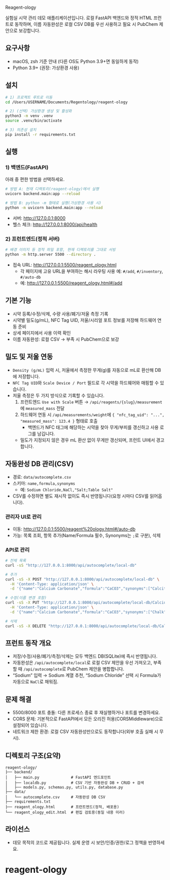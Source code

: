 Reagent-ology

실험실 시약 관리 데모 애플리케이션입니다. 로컬 FastAPI 백엔드와 정적 HTML 프런트로 동작하며, 이름 자동완성은 로컬 CSV DB를 우선 사용하고 필요 시 PubChem 제안으로 보강합니다.

## 요구사항
- macOS, zsh 기준 안내 (다른 OS도 Python 3.9+면 동일하게 동작)
- Python 3.9+ (권장: 가상환경 사용)

## 설치
```zsh
# 1) 프로젝트 루트로 이동
cd /Users/USERNAME/Documents/Regentology/reagent-ology

# 2) (선택) 가상환경 생성 및 활성화
python3 -m venv .venv
source .venv/bin/activate

# 3) 의존성 설치
pip install -r requirements.txt
```

## 실행
### 1) 백엔드(FastAPI)
아래 중 편한 방법을 선택하세요.

```zsh
# 방법 A: 현재 디렉토리(reagent-ology)에서 실행
uvicorn backend.main:app --reload

# 방법 B: python -m 형태로 실행(가상환경 사용 시)
python -m uvicorn backend.main:app --reload
```
- 서버: http://127.0.0.1:8000
- 헬스 체크: http://127.0.0.1:8000/api/health

### 2) 프런트엔드(정적 서버)
```zsh
# 배경 이미지 등 정적 파일 포함, 현재 디렉토리를 그대로 서빙
python -m http.server 5500 --directory .
```
- 접속 URL: http://127.0.0.1:5500/reagent_ology.html
  - 각 페이지에 고유 URL을 부여하는 해시 라우팅 사용 예: `#/add`, `#/inventory`, `#/auto-db`
  - 예: http://127.0.0.1:5500/reagent_ology.html#/add

## 기본 기능
- 시약 등록/수정/삭제, 수량 사용/폐기/저울 측정 기록
- 시약별 밀도(g/mL), NFC Tag UID, 저울/시리얼 포트 정보를 저장해 하드웨어 연동 준비
- 상세 페이지에서 사용 이력 확인
- 이름 자동완성: 로컬 CSV → 부족 시 PubChem으로 보강

## 밀도 및 저울 연동
- `Density (g/mL)` 입력 시, 저울에서 측정한 무게(g)를 자동으로 mL로 환산해 DB에 저장합니다.
- `NFC Tag UID`와 `Scale Device / Port` 필드로 각 시약을 하드웨어와 매핑할 수 있습니다.
- 저울 측정은 두 가지 방식으로 기록할 수 있습니다.
  1. 프런트엔드 `Use with Scale` 버튼 → `/api/reagents/{slug}/measurement`에 `measured_mass` 전달
  2. 하드웨어 연동 시 `/api/measurements/weight`에 `{ "nfc_tag_uid": "...", "measured_mass": 123.4 }` 형태로 호출
     - 백엔드가 NFC 태그에 해당하는 시약을 찾아 무게/부피를 갱신하고 사용 로그를 남깁니다.
  - 밀도가 지정되지 않은 경우 mL 환산 없이 무게만 갱신되며, 프런트 UI에서 경고합니다.

## 자동완성 DB 관리(CSV)
- 경로: `data/autocomplete.csv`
- 스키마: `name,formula,synonyms`
  - 예: `Sodium Chloride,NaCl,"Salt;Table Salt"`
- CSV를 수정하면 별도 재시작 없이도 즉시 반영됩니다(요청 시마다 CSV를 읽어옵니다).

### 관리자 UI로 관리
- 이동: http://127.0.0.1:5500/reagent%20ology.html#/auto-db
- 가능: 목록 조회, 항목 추가(Name/Formula 필수, Synonyms는 `;`로 구분), 삭제

### API로 관리
```zsh
# 전체 목록
curl -sS "http://127.0.0.1:8000/api/autocomplete/local-db"

# 추가
curl -sS -X POST "http://127.0.0.1:8000/api/autocomplete/local-db" \
  -H 'Content-Type: application/json' \
  -d '{"name":"Calcium Carbonate","formula":"CaCO3","synonyms":["Calcite","Limestone"]}'

# 수정(이름 변경 포함)
curl -sS -X PUT "http://127.0.0.1:8000/api/autocomplete/local-db/Calcium%20Carbonate" \
  -H 'Content-Type: application/json' \
  -d '{"name":"Calcium Carbonate","formula":"CaCO3","synonyms":["Chalk"]}'

# 삭제
curl -sS -X DELETE "http://127.0.0.1:8000/api/autocomplete/local-db/Calcium%20Carbonate" -i
```

## 프런트 동작 개요
- 저장/수정/사용/폐기/측정/삭제는 모두 백엔드 DB(SQLite)에 즉시 반영됩니다.
- 자동완성은 `/api/autocomplete/local`로 로컬 CSV 제안을 우선 가져오고, 부족할 때 `/api/autocomplete`로 PubChem 제안을 병합합니다.
- “Sodium” 입력 → Sodium 계열 추천, “Sodium Chloride” 선택 시 Formula가 자동으로 `NaCl`로 채워짐.

## 문제 해결
- 5500/8000 포트 충돌: 다른 프로세스 종료 후 재실행하거나 포트를 변경하세요.
- CORS 문제: 기본적으로 FastAPI에서 모든 오리진 허용(CORSMiddleware)으로 설정되어 있습니다.
- 네트워크 제한 환경: 로컬 CSV 자동완성만으로도 동작합니다(외부 호출 실패 시 무시).

## 디렉토리 구조(요약)
```
reagent-ology/
├── backend/
│   ├── main.py              # FastAPI 엔드포인트
│   ├── localdb.py           # CSV 기반 자동완성 DB + CRUD + 검색
│   ├── models.py, schemas.py, utils.py, database.py
├── data/
│   └── autocomplete.csv     # 자동완성 DB CSV
├── requirements.txt
├── reagent_ology.html       # 프런트엔드(정적, 배포용)
└── reagent_ology_edit.html  # 편집 검토용(동일 내용 미러)
```

## 라이선스
- 데모 목적의 코드로 제공됩니다. 실제 운영 시 보안/인증/권한/로그 정책을 반영하세요.
# reagent-ology
